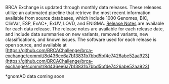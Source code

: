 BRCA Exchange is updated through monthly data releases. These releases utilize an automated pipeline that retrieve the most recent information available from source databases, which include 1000 Genomes, BIC, ClinVar, ESP, ExAC\*, ExUV, LOVD, and ENIGMA. [Release Notes](http://brcaexchange.org/release/12) are available for each data release. The release notes are available for each release date, and include data summaries on new variants, removed variants, new classifications, and known issues. The software used for each release is open source, and available at  
[https://github.com/BRCAChallenge/brca-exchange/commit/8d436ee6a7b13831b7bbd5bf4e7426abe52aa923](https://github.com/BRCAChallenge/brca-exchange/commit/8d436ee6a7b13831b7bbd5bf4e7426abe52aa923)

\*gnomAD data coming soon

